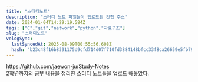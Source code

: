 ```yaml
---
title: "스터디노트"
description: "스터디 노트 파일들이 업로드된 깃헙 주소"
date: 2024-01-04T14:29:19.584Z
tags: ["C","git","network","python","자료구조"]
slug: "스터디노트"
velogSync:
  lastSyncedAt: 2025-08-09T00:55:56.608Z
  hash: "b23c48f16b8391175d9cfd714d07f710fd3884148bfcc33f8ca26659e5fb7977"
---
```


https://github.com/jaewon-ju/Study-Notes <br>
2학년까지의 공부 내용을 정리한 스터디 노트들을 업로드 해놓았다.
